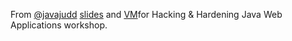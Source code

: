 From [@javajudd](https://twitter.com/javajudd) [slides](https://s3.amazonaws.com/cmj-presentations/hacking-codemash-2017.pdf) and [VM](http://prereqs.codemash.org/Files/hhjwa-2016.1-vbox-amd64.ova)for Hacking & Hardening Java Web Applications workshop.
